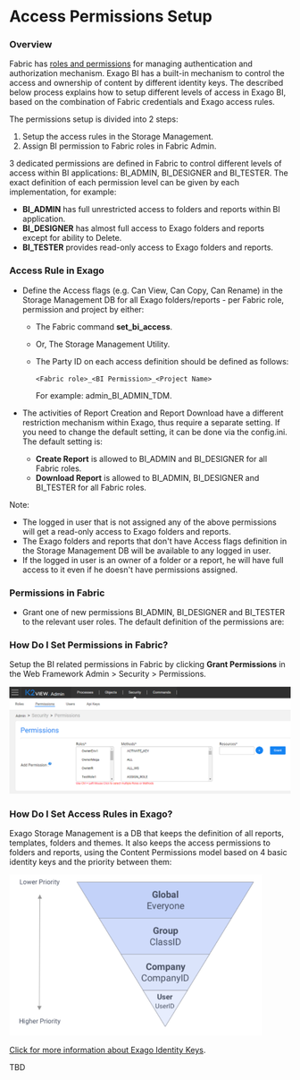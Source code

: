 # Access Permissions Setup

### Overview

Fabric has [roles and permissions](/articles/17_fabric_credentials/01_fabric_credentials_overview.md) for managing authentication and authorization mechanism. Exago BI has a built-in mechanism to control the access and ownership of content by different identity keys. The described below process explains how to setup different levels of access in Exago BI, based on the combination of Fabric credentials and Exago access rules.

The permissions setup is divided into 2 steps:

1. Setup the access rules in the Storage Management.
2. Assign BI permission to Fabric roles in Fabric Admin.

3 dedicated permissions are defined in Fabric to control different levels of access within BI applications: BI_ADMIN, BI_DESIGNER and BI_TESTER. The exact definition of each permission level can be given by each implementation, for example:

- **BI_ADMIN** has full unrestricted access to folders and reports within BI application.
- **BI_DESIGNER** has almost full access to Exago folders and reports except for ability to Delete.
- **BI_TESTER** provides read-only access to Exago folders and reports.

### Access Rule in Exago

* Define the Access flags (e.g. Can View, Can Copy, Can Rename) in the Storage Management DB for all Exago folders/reports - per Fabric role, permission and project by either:

  * The Fabric command **set_bi_access**.

  * Or, The Storage Management Utility. 

  * The Party ID on each access definition should be defined as follows: 

    ~~~
    <Fabric role>_<BI Permission>_<Project Name>
    ~~~

    For example: admin_BI_ADMIN_TDM.

* The activities of Report Creation and Report Download have a different restriction mechanism within Exago, thus require a separate setting. If you need to change the default setting, it can be done via the config.ini. The default setting is:
  - **Create Report** is allowed to BI_ADMIN and BI_DESIGNER for all Fabric roles.
  - **Download Report** is allowed to BI_ADMIN, BI_DESIGNER and BI_TESTER for all Fabric roles.

Note:

* The logged in user that is not assigned any of the above permissions will get a read-only access to Exago folders and reports.
* The Exago folders and reports that don't have Access flags definition in the Storage Management DB will be available to any logged in user.
* If the logged in user is an owner of a folder or a report, he will have full access to it even if he doesn't have permissions assigned.

### Permissions in Fabric

- Grant one of new permissions BI_ADMIN, BI_DESIGNER and BI_TESTER to the relevant user roles. The default definition of the permissions are:

### 

### How Do I Set Permissions in Fabric?

Setup the BI related permissions in Fabric by clicking **Grant Permissions** in the Web Framework Admin > Security > Permissions. 

<img src="images/permissions_setup_0.PNG" alt="image" />

### How Do I Set Access Rules in Exago?

Exago Storage Management is a DB that keeps the definition of all reports, templates, folders and themes. It also keeps the access permissions to folders and reports, using the Content Permissions model based on 4 basic identity keys and the priority between them:

<img src="images/permissions_setup_1.PNG" alt="image" style="zoom:67%;" />



[Click for more information about Exago Identity Keys](https://support.exagoinc.com/hc/en-us/articles/360042587313#h_2ffb7d21-1f58-47bd-957d-55a4eace7ef0).

TBD